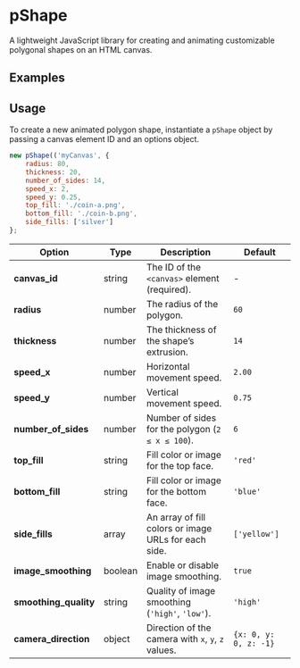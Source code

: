 # pShape

A lightweight JavaScript library for creating and animating customizable polygonal shapes on an HTML canvas.

## Examples

## Usage

To create a new animated polygon shape, instantiate a `pShape` object by passing a canvas element ID and an options object.

```js
new pShape(('myCanvas', {
    radius: 80,
    thickness: 20,
    number_of_sides: 14,
    speed_x: 2,
    speed_y: 0.25,
    top_fill: './coin-a.png',
    bottom_fill: './coin-b.png',
    side_fills: ['silver']
};
```

| Option             | Type     | Description                                                                                   | Default               |
|--------------------|----------|-----------------------------------------------------------------------------------------------|-----------------------|
| **canvas_id**      | string   | The ID of the `<canvas>` element (required).                                                  | -                     |
| **radius**         | number   | The radius of the polygon.                                                                     | `60`                  |
| **thickness**      | number   | The thickness of the shape’s extrusion.                                                        | `14`                  |
| **speed_x**        | number   | Horizontal movement speed.                                                                     | `2.00`                |
| **speed_y**        | number   | Vertical movement speed.                                                                       | `0.75`                |
| **number_of_sides**| number   | Number of sides for the polygon (`2 ≤ x ≤ 100`).                                        | `6`                   |
| **top_fill**       | string   | Fill color or image for the top face.                                                          | `'red'`               |
| **bottom_fill**    | string   | Fill color or image for the bottom face.                                                       | `'blue'`              |
| **side_fills**     | array    | An array of fill colors or image URLs for each side.                                           | `['yellow']`          |
| **image_smoothing**| boolean  | Enable or disable image smoothing.                                                             | `true`                |
| **smoothing_quality** | string | Quality of image smoothing (`'high'`, `'low'`).                                                | `'high'`              |
| **camera_direction**| object  | Direction of the camera with `x`, `y`, `z` values.                                             | `{x: 0, y: 0, z: -1}` |
